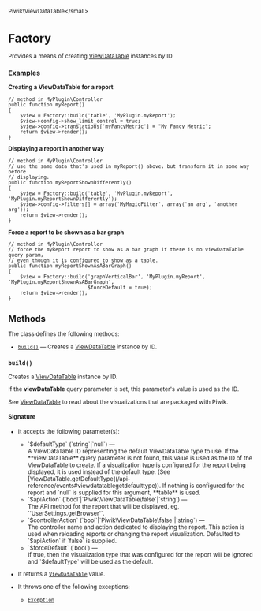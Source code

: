 <small>Piwik\ViewDataTable\</small>

Factory
=======

Provides a means of creating [ViewDataTable](/api-reference/Piwik/Plugin/ViewDataTable) instances by ID.

### Examples

**Creating a ViewDataTable for a report**

    // method in MyPlugin\Controller
    public function myReport()
    {
        $view = Factory::build('table', 'MyPlugin.myReport');
        $view->config->show_limit_control = true;
        $view->config->translations['myFancyMetric'] = "My Fancy Metric";
        return $view->render();
    }

**Displaying a report in another way**

    // method in MyPlugin\Controller
    // use the same data that's used in myReport() above, but transform it in some way before
    // displaying.
    public function myReportShownDifferently()
    {
        $view = Factory::build('table', 'MyPlugin.myReport', 'MyPlugin.myReportShownDifferently');
        $view->config->filters[] = array('MyMagicFilter', array('an arg', 'another arg'));
        return $view->render();
    }

**Force a report to be shown as a bar graph**

    // method in MyPlugin\Controller
    // force the myReport report to show as a bar graph if there is no viewDataTable query param,
    // even though it is configured to show as a table.
    public function myReportShownAsABarGraph()
    {
        $view = Factory::build('graphVerticalBar', 'MyPlugin.myReport', 'MyPlugin.myReportShownAsABarGraph',
                               $forceDefault = true);
        return $view->render();
    }

Methods
-------

The class defines the following methods:

- [`build()`](#build) &mdash; Creates a [ViewDataTable](/api-reference/Piwik/Plugin/ViewDataTable) instance by ID.

<a name="build" id="build"></a>
<a name="build" id="build"></a>
### `build() `
Creates a [ViewDataTable](/api-reference/Piwik/Plugin/ViewDataTable) instance by ID.

If the **viewDataTable** query parameter is set,
this parameter's value is used as the ID.

See [ViewDataTable](/api-reference/Piwik/Plugin/ViewDataTable) to read about the visualizations that are packaged with Piwik.

#### Signature

-  It accepts the following parameter(s):

   <ul>
   <li>
      <div markdown="1" class="parameter">
      `$defaultType` (`string`|`null`) &mdash;

      <div markdown="1" class="param-desc"> A ViewDataTable ID representing the default ViewDataTable type to use. If the **viewDataTable** query parameter is not found, this value is used as the ID of the ViewDataTable to create. If a visualization type is configured for the report being displayed, it is used instead of the default type. (See [ViewDataTable.getDefaultType](/api-reference/events#viewdatatablegetdefaulttype)). If nothing is configured for the report and `null` is supplied for this argument, **table** is used.</div>

      <div style="clear:both;"/>

      </div>
   </li>
   <li>
      <div markdown="1" class="parameter">
      `$apiAction` (`bool`|`Piwik\ViewDataTable\false`|`string`) &mdash;

      <div markdown="1" class="param-desc"> The API method for the report that will be displayed, eg, `'UserSettings.getBrowser'`.</div>

      <div style="clear:both;"/>

      </div>
   </li>
   <li>
      <div markdown="1" class="parameter">
      `$controllerAction` (`bool`|`Piwik\ViewDataTable\false`|`string`) &mdash;

      <div markdown="1" class="param-desc"> The controller name and action dedicated to displaying the report. This action is used when reloading reports or changing the report visualization. Defaulted to `$apiAction` if `false` is supplied.</div>

      <div style="clear:both;"/>

      </div>
   </li>
   <li>
      <div markdown="1" class="parameter">
      `$forceDefault` (`bool`) &mdash;

      <div markdown="1" class="param-desc"> If true, then the visualization type that was configured for the report will be ignored and `$defaultType` will be used as the default.</div>

      <div style="clear:both;"/>

      </div>
   </li>
   </ul>
- It returns a [`ViewDataTable`](../../Piwik/Plugin/ViewDataTable.md) value.
- It throws one of the following exceptions:
    - [`Exception`](http://php.net/class.Exception)

